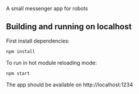 A small messenger app for robots

## Building and running on localhost

First install dependencies:

```sh
npm install
```

To run in hot module reloading mode:

```sh
npm start
```

The app should be available on http://localhost:1234 
